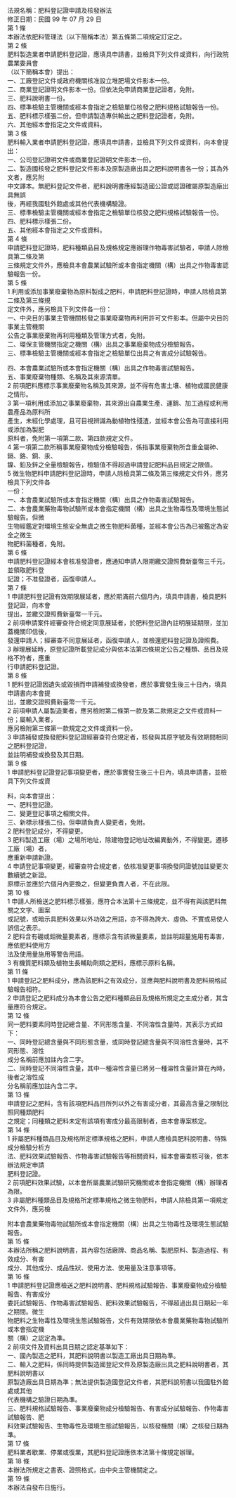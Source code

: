 法規名稱：肥料登記證申請及核發辦法  
修正日期：民國 99 年 07 月 29 日  
第 1 條  
本辦法依肥料管理法（以下簡稱本法）第五條第二項規定訂定之。  
第 2 條  
肥料製造業者申請肥料登記證，應填具申請書，並檢具下列文件或資料，向行政院農業委員會  
（以下簡稱本會）提出：  
一、工廠登記文件或政府機關核准設立堆肥場文件影本一份。  
二、商業登記證明文件影本一份。但依法免申請商業登記證者，免附。  
三、肥料說明書一份。  
四、標準檢驗主管機關或經本會指定之檢驗單位核發之肥料規格試驗報告一份。  
五、肥料標示樣張二份。但申請製造專供輸出之肥料登記證者，免附。  
六、其他經本會指定之文件或資料。  
第 3 條  
肥料輸入業者申請肥料登記證，應填具申請書，並檢具下列文件或資料，向本會提出：  
一、公司登記證明文件或商業登記證明文件影本一份。  
二、製造國核發之肥料登記文件影本及原製造廠出具之肥料說明書各一份；其為外文者，應另附  
中文譯本。無肥料登記文件者，肥料說明書應經製造國公證或認證確屬原製造廠出具無誤  
後，再經我國駐外館處或其他代表機構驗證。  
三、標準檢驗主管機關或經本會指定之檢驗單位核發之肥料規格試驗報告一份。  
四、肥料標示樣張二份。  
五、其他經本會指定之文件或資料。  
第 4 條  
申請肥料登記證時，肥料種類品目及規格規定應辦理作物毒害試驗者，申請人除檢具第二條及第  
三條規定文件外，應檢具本會農業試驗所或本會指定機關（構）出具之作物毒害認驗報告一份。  
第 5 條  
1 利用或添加事業廢棄物為原料製成之肥料，申請肥料登記證時，申請人除檢具第二條及第三條規  
定文件外，應另檢具下列文件各一份：  
一、中央目的事業主管機關核發之事業廢棄物再利用許可文件影本。但屬中央目的事業主管機關  
公告之事業廢棄物再利用種類及管理方式者，免附。  
二、環保主管機關指定之機關（構）出具之事業廢棄物成分檢驗報告。  
三、標準檢驗主管機關或經本會指定之檢驗單位出具之有害成分試驗報告。  


四、本會農業試驗所或本會指定機關（構）出具之作物毒害試驗報告。  
五、事業廢棄物種類、名稱及其來源清單。  
2 前項肥料應標示事業廢棄物名稱及其來源，並不得有危害土壤、植物或國民健康之情形。  
3 第一項利用或添加之事業廢棄物，其來源出自農業生產、運銷、加工過程或利用農產品為原料所  
產生，未經化學處理，且可目視辨識為動植物性殘渣，並經本會公告為可直接利用或添加為製肥  
原料者，免附第一項第二款、第四款規定文件。  
4 第一項第二款所稱事業廢棄物成分檢驗報告，係指事業廢棄物所含重金屬砷、鎘、鉻、銅、汞、  
鎳、鉛及鋅之全量檢驗報告，檢驗值不得超過申請登記肥料品目規定之限值。  
5 微生物肥料申請肥料登記證時，申請人除檢具第二條及第三條規定文件外，應另檢具下列文件各  
一份：  
一、本會農業試驗所或本會指定機關（構）出具之作物毒害試驗報告。  
二、本會農業藥物毒物試驗所或本會指定機關（構）出具之生物毒性及環境生態試驗報告。但微  
生物經鑑定對環境生態安全無虞之微生物肥料菌種，並經本會公告為已被鑑定為安全之微生  
物肥料菌種者，免附。  
第 6 條  
申請肥料登記證經本會核准發證者，應通知申請人限期繳交證照費新臺幣三千元，並領取肥料登  
記證；不准發證者，函復申請人。  
第 7 條  
1 申請肥料登記證有效期限展延者，應於期滿前六個月內，填具申請書，檢具肥料登記證，向本會  
提出，並繳交證照費新臺幣一千元。  
2 前項申請案件經審查符合規定同意展延者，於肥料登記證內註明展延期限，並加蓋機關印信後，  
發還申請人；經審查不同意展延者，函復申請人，並檢還肥料登記證及證照費。  
3 辦理展延時，原登記證所載登記成分與依本法第四條規定公告之種類、品目及規格不符者，應重  
行申請肥料登記證。  
第 8 條  
1 肥料登記證因遺失或毀損而申請補發或換發者，應於事實發生後三十日內，填具申請書向本會提  
出，並繳交證照費新臺幣一千元。  
2 前項申請人屬製造業者，應另檢附第二條第一款及第二款規定之文件或資料一份；屬輸入業者，  
應另檢附第三條第一款規定之文件或資料一份。  
3 申請補發或換發肥料登記證經審查符合規定者，核發與其原字號及有效期間相同之肥料登記證，  
並註明補發或換發及其日期。  
第 9 條  
1 申請肥料登記證登記事項變更者，應於事實發生後三十日內，填具申請書，並檢具下列文件或資  


料，向本會提出：  
一、肥料登記證。  
二、變更登記事項之相關文件。  
三、新標示樣張二份。但申請負責人變更者，免附。  
2 肥料登記成分，不得變更。  
3 肥料製造工廠（場）之場所地址，除建物登記地址改編異動外，不得變更。遷移工廠（場）者，  
應重新申請新證。  
4 申請登記事項變更，經審查符合規定者，依核准變更事項換發同證號加註變更次數續號之新證。  
原標示並應於六個月內更換之，但變更負責人者，不在此限。  
第 10 條  
1 申請人所檢送之肥料標示樣張，應符合本法第十三條規定，並不得有與該肥料無關之文字、圖案  
或記號，或暗示具肥料效果以外功效之用語，亦不得為誇大、虛偽、不實或易使人誤信之表示。  
2 肥料含有硼或鉬微量要素者，應標示含有該微量要素，並註明超量施用有毒害，應依肥料使用方  
法及使用量施用等警告用語。  
3 有機質肥料類及植物生長輔助劑類之肥料，應標示原料名稱。  
第 11 條  
1 申請登記之肥料成分，應為該肥料之有效成分，並應與肥料說明書及肥料規格試驗報告相符。  
2 申請登記之肥料成分為本會公告之肥料種類品目及規格所規定之主成分者，其含量應符合規定。  
第 12 條  
同一肥料要素同時登記總含量、不同形態含量、不同溶性含量時，其表示方式如下：  
一、同時登記總含量與不同形態含量，或同時登記總含量與不同溶性含量時，其不同形態、溶性  
成分名稱前應加註內含二字。  
二、同時登記不同溶性含量，其中一種溶性含量已將另一種溶性含量計算在內時，後者之溶性成  
分名稱前應加註內含二字。  
第 13 條  
申請登記之肥料，含有該項肥料品目所列以外之有害成分者，其最高含量之限制比照同種類肥料  
之規定；同種類之肥料未定有該項有害成分最高限制者，由本會專案核定。  
第 14 條  
1 非屬肥料種類品目及規格所定標準規格之肥料，申請人應檢具肥料說明書、特殊成分檢驗分析方  
法、肥料效果試驗報告、作物毒害試驗報告等相關資料，經本會審查核可後，依本辦法規定申請  
肥料登記證。  
2 前項肥料效果試驗，以本會所屬農業試驗研究機關或本會指定機關（構）辦理者為限。  
3 非屬肥料種類品目及規格所定標準規格之微生物肥料，申請人除檢具第一項規定文件外，應另檢  


附本會農業藥物毒物試驗所或本會指定機關（構）出具之生物毒性及環境生態試驗報告。  
第 15 條  
本辦法所稱之肥料說明書，其內容包括廠牌、商品名稱、製肥原料、製造過程、有效成分、有害  
成分、其他成分、成品性狀、使用方法、使用量及注意事項等。  
第 16 條  
1 申請肥料登記證應檢送之肥料說明書、肥料規格試驗報告、事業廢棄物成分檢驗報告、有害成分  
委託試驗報告、作物毒害試驗報告、肥料效果試驗報告，不得超過出具日期起一年之期間。微生  
物肥料之生物毒性及環境生態試驗報告，文件有效期限依本會農業藥物毒物試驗所或本會指定機  
關（構）之認定為準。  
2 前項文件及資料出具日期之認定基準如下：  
一、國內製造之肥料，其肥料說明書以製造工廠出具日期為準。  
二、輸入之肥料，係同時提供製造國登記文件及原製造廠出具之肥料說明書者，其肥料說明書以  
原製造廠出具日期為準；無法提供製造國登記文件者，其肥料說明書以我國駐外館處或其他  
代表機構之驗證日期為準。  
三、肥料規格試驗報告、事業廢棄物成分檢驗報告、有害成分試驗報告、作物毒害試驗報告、肥  
料效果試驗報告、生物毒性及環境生態試驗報告，以核發機關（構）之核發日期為準。  
第 17 條  
肥料業者歇業、停業或復業，其肥料登記證應依本法第十條規定辦理。  
第 18 條  
本辦法所規定之書表、證照格式，由中央主管機關定之。  
第 19 條  
本辦法自發布日施行。  


